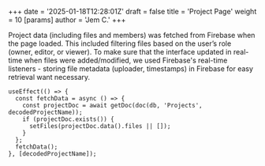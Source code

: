 +++
date = '2025-01-18T12:28:01Z'
draft = false
title = 'Project Page'
weight = 10
[params]
  author = 'Jem C.'
+++

Project data (including files and members) was fetched from Firebase when the page loaded. This included filtering files based on the user’s role (owner, editor, or viewer).
To make sure that the interface updated in real-time when files were added/modified, we used Firebase's real-time listeners - storing file metadata (uploader, timestamps) in Firebase for easy retrieval want necessary. 

```
useEffect(() => {
  const fetchData = async () => {
    const projectDoc = await getDoc(doc(db, 'Projects', decodedProjectName));
    if (projectDoc.exists()) {
      setFiles(projectDoc.data().files || []);
    }
  };
  fetchData();
}, [decodedProjectName]);
```